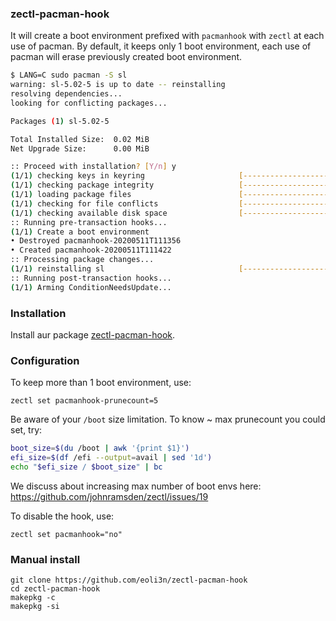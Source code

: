 ### zectl-pacman-hook

It will create a boot environment prefixed with ``pacmanhook`` with ``zectl`` at each use of pacman. By default, it keeps only 1 boot environment, each use of pacman will erase previously created boot environment.

```bash
$ LANG=C sudo pacman -S sl
warning: sl-5.02-5 is up to date -- reinstalling
resolving dependencies...
looking for conflicting packages...

Packages (1) sl-5.02-5

Total Installed Size:  0.02 MiB
Net Upgrade Size:      0.00 MiB

:: Proceed with installation? [Y/n] y
(1/1) checking keys in keyring                     [------------------------] 100%
(1/1) checking package integrity                   [------------------------] 100%
(1/1) loading package files                        [------------------------] 100%
(1/1) checking for file conflicts                  [------------------------] 100%
(1/1) checking available disk space                [------------------------] 100%
:: Running pre-transaction hooks...
(1/1) Create a boot environment
• Destroyed pacmanhook-20200511T111356
• Created pacmanhook-20200511T111422
:: Processing package changes...
(1/1) reinstalling sl                              [------------------------] 100%
:: Running post-transaction hooks...
(1/1) Arming ConditionNeedsUpdate...
```

### Installation

Install aur package [zectl-pacman-hook](https://aur.archlinux.org/packages/zectl-pacman-hook/).

### Configuration

To keep more than 1 boot environment, use:
```
zectl set pacmanhook-prunecount=5
```

Be aware of your ``/boot`` size limitation.
To know ~ max prunecount you could set, try:
```bash
boot_size=$(du /boot | awk '{print $1}')
efi_size=$(df /efi --output=avail | sed '1d')
echo "$efi_size / $boot_size" | bc
```

We discuss about increasing max number of boot envs here:
https://github.com/johnramsden/zectl/issues/19

To disable the hook, use:
```
zectl set pacmanhook="no"
```

### Manual install
```
git clone https://github.com/eoli3n/zectl-pacman-hook
cd zectl-pacman-hook
makepkg -c
makepkg -si
```
